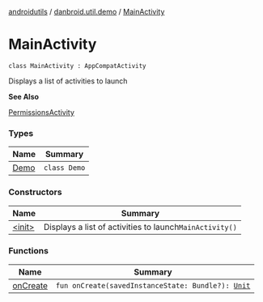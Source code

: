 [androidutils](../../index.md) / [danbroid.util.demo](../index.md) / [MainActivity](./index.md)

# MainActivity

`class MainActivity : AppCompatActivity`

Displays a list of activities to launch

**See Also**

[PermissionsActivity](../../danbroid.util.demo.permissions/-permissions-activity/index.md)

### Types

| Name | Summary |
|---|---|
| [Demo](-demo/index.md) | `class Demo` |

### Constructors

| Name | Summary |
|---|---|
| [&lt;init&gt;](-init-.md) | Displays a list of activities to launch`MainActivity()` |

### Functions

| Name | Summary |
|---|---|
| [onCreate](on-create.md) | `fun onCreate(savedInstanceState: Bundle?): `[`Unit`](https://kotlinlang.org/api/latest/jvm/stdlib/kotlin/-unit/index.html) |
